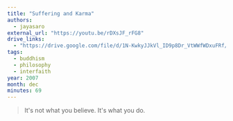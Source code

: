 ```yaml
---
title: "Suffering and Karma"
authors:
  - jayasaro
external_url: "https://youtu.be/rDXsJF_rFG8"
drive_links:
  - "https://drive.google.com/file/d/1N-KwkyJJkVl_ID9p8Dr_VtWWfWDxuFRf/view?usp=drivesdk"
tags:
  - buddhism
  - philosophy
  - interfaith
year: 2007
month: dec
minutes: 69
---
```


> It's not what you believe. It's what you do.

